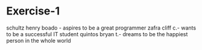 # Exercise-1
schultz henry boado - aspires to be a great programmer
zafra cliff c.- wants to be a successful IT student
quintos bryan t.- dreams to be the happiest person in the whole world 